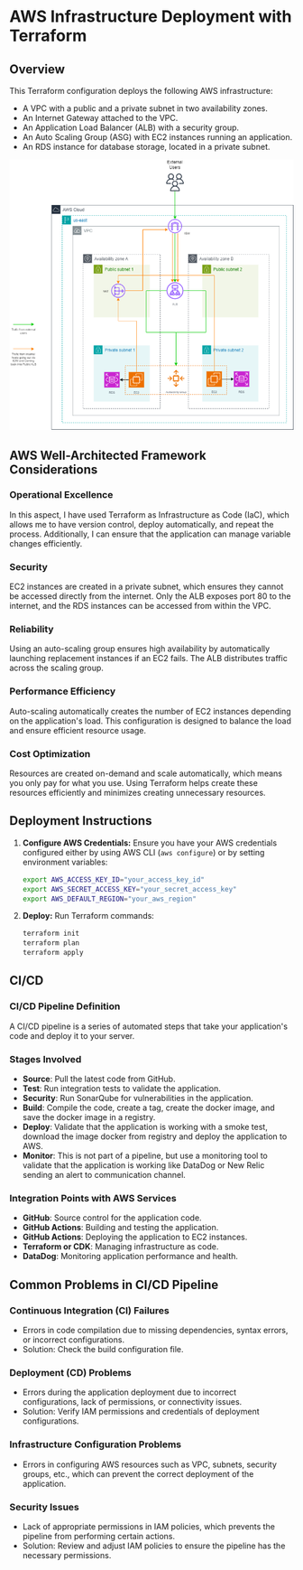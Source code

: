 # AWS Infrastructure Deployment with Terraform

## Overview
This Terraform configuration deploys the following AWS infrastructure:
- A VPC with a public and a private subnet in two availability zones.
- An Internet Gateway attached to the VPC.
- An Application Load Balancer (ALB) with a security group.
- An Auto Scaling Group (ASG) with EC2 instances running an application.
- An RDS instance for database storage, located in a private subnet.

![Image01](images/autoscalingec2.png)

## AWS Well-Architected Framework Considerations
### Operational Excellence
In this aspect, I have used Terraform as Infrastructure as Code (IaC), which allows me to have version control, deploy automatically, and repeat  the process. Additionally, I can ensure that the application can manage variable changes efficiently.

### Security
EC2 instances are created in a private subnet, which ensures they cannot be accessed directly from the internet. Only the ALB exposes port 80 to the internet, and the RDS instances can be accessed from within the VPC.

### Reliability
Using an auto-scaling group ensures high availability by automatically launching replacement instances if an EC2 fails. The ALB distributes traffic across the scaling group.

### Performance Efficiency
Auto-scaling automatically creates the number of EC2 instances depending on the application's load. This configuration is designed to balance the load and ensure efficient resource usage.

### Cost Optimization
Resources are created on-demand and scale automatically, which means you only pay for what you use. Using Terraform helps create these resources efficiently and minimizes creating unnecessary resources.

## Deployment Instructions
1. **Configure AWS Credentials:**
   Ensure you have your AWS credentials configured either by using AWS CLI (`aws configure`) or by setting environment variables:
   ```bash
   export AWS_ACCESS_KEY_ID="your_access_key_id"
   export AWS_SECRET_ACCESS_KEY="your_secret_access_key"
   export AWS_DEFAULT_REGION="your_aws_region"
2. **Deploy:**
   Run Terraform commands:
   ```bash
   terraform init
   terraform plan
   terraform apply

## CI/CD
### CI/CD Pipeline Definition
A CI/CD pipeline is a series of automated steps that take your application's code and deploy it to your server.

### Stages Involved
- **Source**: Pull the latest code from GitHub.
- **Test**: Run integration tests to validate the application.
- **Security**: Run SonarQube for vulnerabilities in the application.
- **Build**: Compile the code, create a tag, create the docker image, and save the docker image in a registry.
- **Deploy**: Validate that the application is working with a smoke test, download the image docker from registry and deploy the application to AWS.
- **Monitor**: This is not part of a pipeline, but use a monitoring tool to validate that the application is working like DataDog or New Relic sending an alert to communication channel.
 
### Integration Points with AWS Services
- **GitHub**: Source control for the application code.
- **GitHub Actions**: Building and testing the application.
- **GitHub Actions**: Deploying the application to EC2 instances.
- **Terraform or CDK**: Managing infrastructure as code.
- **DataDog**: Monitoring application performance and health.

## Common Problems in CI/CD Pipeline
### Continuous Integration (CI) Failures
- Errors in code compilation due to missing dependencies, syntax errors, or incorrect configurations.
- Solution: Check the build configuration file.

### Deployment (CD) Problems
- Errors during the application deployment due to incorrect configurations, lack of permissions, or connectivity issues.
- Solution: Verify IAM permissions and credentials of deployment configurations.

### Infrastructure Configuration Problems
- Errors in configuring AWS resources such as VPC, subnets, security groups, etc., which can prevent the correct deployment of the application.

### Security Issues
- Lack of appropriate permissions in IAM policies, which prevents the pipeline from performing certain actions.
- Solution: Review and adjust IAM policies to ensure the pipeline has the necessary permissions.
